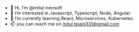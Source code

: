 - 👋 Hi, I’m @mitul-neosoft
- 👀 I’m interested in Javascript, Typescript, Node, Angular.
- 🌱 I’m currently learning React, Microservices, Kubernetes.
- 📫 you can reach me on mitul.tejani331@gmail.com

<!---
mitul-neosoft/mitul-neosoft is a ✨ special ✨ repository because its `README.md` (this file) appears on your GitHub profile.
You can click the Preview link to take a look at your changes.
--->
